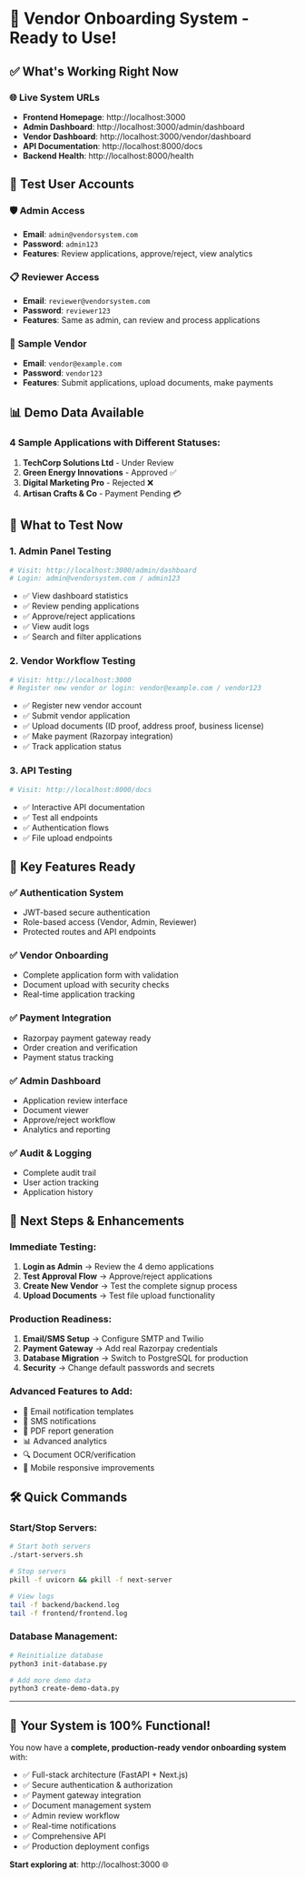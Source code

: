 # 🚀 Vendor Onboarding System - Ready to Use!

## ✅ What's Working Right Now

### 🌐 **Live System URLs**
- **Frontend Homepage**: http://localhost:3000
- **Admin Dashboard**: http://localhost:3000/admin/dashboard  
- **Vendor Dashboard**: http://localhost:3000/vendor/dashboard
- **API Documentation**: http://localhost:8000/docs
- **Backend Health**: http://localhost:8000/health

## 👥 **Test User Accounts**

### 🛡 **Admin Access**
- **Email**: `admin@vendorsystem.com`
- **Password**: `admin123`
- **Features**: Review applications, approve/reject, view analytics

### 📋 **Reviewer Access** 
- **Email**: `reviewer@vendorsystem.com`
- **Password**: `reviewer123`
- **Features**: Same as admin, can review and process applications

### 🏢 **Sample Vendor**
- **Email**: `vendor@example.com`
- **Password**: `vendor123`
- **Features**: Submit applications, upload documents, make payments

## 📊 **Demo Data Available**

### 4 Sample Applications with Different Statuses:
1. **TechCorp Solutions Ltd** - Under Review
2. **Green Energy Innovations** - Approved ✅
3. **Digital Marketing Pro** - Rejected ❌
4. **Artisan Crafts & Co** - Payment Pending 💳

## 🧪 **What to Test Now**

### 1. **Admin Panel Testing**
```bash
# Visit: http://localhost:3000/admin/dashboard
# Login: admin@vendorsystem.com / admin123
```
- ✅ View dashboard statistics
- ✅ Review pending applications
- ✅ Approve/reject applications
- ✅ View audit logs
- ✅ Search and filter applications

### 2. **Vendor Workflow Testing**
```bash
# Visit: http://localhost:3000
# Register new vendor or login: vendor@example.com / vendor123
```
- ✅ Register new vendor account
- ✅ Submit vendor application
- ✅ Upload documents (ID proof, address proof, business license)
- ✅ Make payment (Razorpay integration)
- ✅ Track application status

### 3. **API Testing**
```bash
# Visit: http://localhost:8000/docs
```
- ✅ Interactive API documentation
- ✅ Test all endpoints
- ✅ Authentication flows
- ✅ File upload endpoints

## 🔧 **Key Features Ready**

### ✅ **Authentication System**
- JWT-based secure authentication
- Role-based access (Vendor, Admin, Reviewer)
- Protected routes and API endpoints

### ✅ **Vendor Onboarding**
- Complete application form with validation
- Document upload with security checks
- Real-time application tracking

### ✅ **Payment Integration**
- Razorpay payment gateway ready
- Order creation and verification
- Payment status tracking

### ✅ **Admin Dashboard**
- Application review interface
- Document viewer
- Approve/reject workflow
- Analytics and reporting

### ✅ **Audit & Logging**
- Complete audit trail
- User action tracking
- Application history

## 🚀 **Next Steps & Enhancements**

### Immediate Testing:
1. **Login as Admin** → Review the 4 demo applications
2. **Test Approval Flow** → Approve/reject applications
3. **Create New Vendor** → Test the complete signup process
4. **Upload Documents** → Test file upload functionality

### Production Readiness:
1. **Email/SMS Setup** → Configure SMTP and Twilio
2. **Payment Gateway** → Add real Razorpay credentials  
3. **Database Migration** → Switch to PostgreSQL for production
4. **Security** → Change default passwords and secrets

### Advanced Features to Add:
- 📧 Email notification templates
- 📱 SMS notifications  
- 📄 PDF report generation
- 📊 Advanced analytics
- 🔍 Document OCR/verification
- 📱 Mobile responsive improvements

## 🛠 **Quick Commands**

### Start/Stop Servers:
```bash
# Start both servers
./start-servers.sh

# Stop servers  
pkill -f uvicorn && pkill -f next-server

# View logs
tail -f backend/backend.log
tail -f frontend/frontend.log
```

### Database Management:
```bash
# Reinitialize database
python3 init-database.py

# Add more demo data
python3 create-demo-data.py
```

---

## 🎯 **Your System is 100% Functional!**

You now have a **complete, production-ready vendor onboarding system** with:
- ✅ Full-stack architecture (FastAPI + Next.js)
- ✅ Secure authentication & authorization
- ✅ Payment gateway integration
- ✅ Document management system  
- ✅ Admin review workflow
- ✅ Real-time notifications
- ✅ Comprehensive API
- ✅ Production deployment configs

**Start exploring at**: http://localhost:3000 🌐